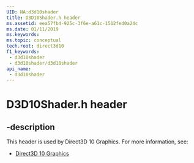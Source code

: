 ```yaml
---
UID: NA:d3d10shader
title: D3D10Shader.h header
ms.assetid: eea57fb4-925c-3f6e-a61c-1512fed0a24c
ms.date: 01/11/2019
ms.keywords: 
ms.topic: conceptual
tech.root: direct3d10
f1_keywords:
 - d3d10shader
 - d3d10shader/d3d10shader
api_name:
 - d3d10shader
---
```


# D3D10Shader.h header


## -description

This header is used by Direct3D 10 Graphics. For more information, see:

- [Direct3D 10 Graphics](../_direct3d10/index.md)

